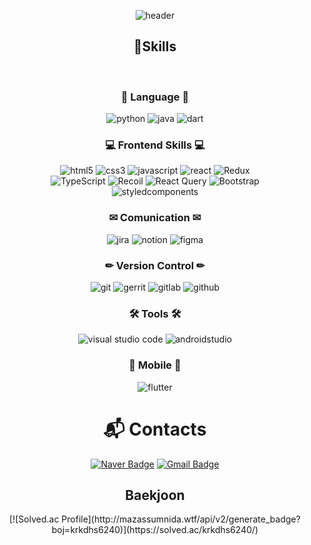 <div align=center>

![header](https://capsule-render.vercel.app/api?type=waving&color=0:008000,100:81c147&height=200&section=header&text=Jeong%20SooWan%20😁&fontSize=55)


<h2>💪Skills</h2>
<br />
  
<h3> 📖 Language 📖 </h3>
<img src="https://img.shields.io/badge/python-3670A0?style=for-the-badge&logo=python&logoColor=white" alt="python" /> 
<img src="https://img.shields.io/badge/Java-ED8B00?style=for-the-badge&logo=openjdk&logoColor=white" alt="java" /> 
<img src="https://img.shields.io/badge/Dart-0175C2?style=for-the-badge&logo=Dart&logoColor=white" alt="dart" />

<br />

<h3> 💻 Frontend Skills 💻 </h3>
<img src="https://img.shields.io/badge/HTML5-E34F26?style=for-the-badge&logo=HTML5&logoColor=white" alt="html5" />
<img src="https://img.shields.io/badge/CSS3-1572B6?style=for-the-badge&logo=CSS3&logoColor=white" alt="css3" />
<img src="https://img.shields.io/badge/JavaScript-F7DF1E?style=for-the-badge&logo=JavaScript&logoColor=white" alt="javascript" />
<img src="https://img.shields.io/badge/React-61DAFB?style=for-the-badge&logo=React&logoColor=white" alt="react" />
<img src="https://img.shields.io/badge/Redux-764ABC?style=for-the-badge&logo=Redux&logoColor=white" alt="Redux" /> <br />
<img src="https://img.shields.io/badge/TypeScript-3178C6?style=for-the-badge&logo=TypeScript&logoColor=white" alt="TypeScript" />
<img src="https://img.shields.io/badge/Recoil-3578E5?style=for-the-badge&logo=Recoil&logoColor=white" alt="Recoil" />
<img src="https://img.shields.io/badge/React Query-FF4154?style=for-the-badge&logo=React Query&logoColor=white" alt="React Query" />
<img src="https://img.shields.io/badge/Bootstrap-7952B3?style=for-the-badge&logo=Bootstrap&logoColor=white" alt="Bootstrap" /> <br />
<img src="https://img.shields.io/badge/styledcomponents-DB7093?style=for-the-badge&logo=styledcomponents&logoColor=white" alt="styledcomponents" />

<br />

<h3> ✉ Comunication ✉ </h3>
<img src="https://img.shields.io/badge/Jira-0052CC?style=for-the-badge&logo=Jira&logoColor=white" alt="jira" />
<img src="https://img.shields.io/badge/Notion-000000?style=for-the-badge&logo=Notion&logoColor=white" alt="notion" />
<img src="https://img.shields.io/badge/Figma-F24E1E?style=for-the-badge&logo=Figma&logoColor=white" alt="figma" />

<br />

<h3> ✏ Version Control ✏ </h3>
<img src="https://img.shields.io/badge/Git-F05032?style=for-the-badge&logo=Git&logoColor=white" alt="git" />
<img src="https://img.shields.io/badge/Gerrit-EEEEEE?style=for-the-badge&logo=Gerrit&logoColor=white" alt="gerrit" />
<img src="https://img.shields.io/badge/Gitlab-FC6D26?style=for-the-badge&logo=Gitlab&logoColor=white" alt="gitlab" />
<img src="https://img.shields.io/badge/Github-181717?style=for-the-badge&logo=Github&logoColor=white" alt="github" />

<br />

<h3> 🛠 Tools 🛠 </h3>
<img src="https://img.shields.io/badge/visual studio code-007ACC?style=for-the-badge&logo=visual studio code&logoColor=white" alt="visual studio code" />
<img src="https://img.shields.io/badge/androidstudio-3DDC84?style=for-the-badge&logo=androidstudio&logoColor=white" alt="androidstudio" />

<br />

<h3> 📱 Mobile 📱 </h3>
<img src="https://img.shields.io/badge/flutter-02569B?style=for-the-badge&logo=flutter&logoColor=white" alt="flutter" />

<br />

# :mailbox_with_mail: Contacts
[![Naver Badge](https://img.shields.io/badge/Naver-03C75A?style=flat-square&logo=Naver&logoColor=white&link=mailto:krkdhs6240@naver.com)](mailto:krkdhs6240@naver.com)
[![Gmail Badge](https://img.shields.io/badge/Gmail-d14836?style=flat-square&logo=Gmail&logoColor=white&link=mailto:krkdhs3333@gmail.com)](mailto:krkdhs3333@gmail.com) 

<h2> Baekjoon </h2>
[![Solved.ac Profile](http://mazassumnida.wtf/api/v2/generate_badge?boj=krkdhs6240)](https://solved.ac/krkdhs6240/)<br>  

</div>
